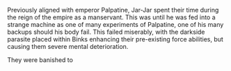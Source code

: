 Previously aligned with emperor Palpatine, Jar-Jar spent their time during the reign of the empire as a manservant. This was until he was fed into a strange machine as one of many experiments of Palpatine, one of his many backups should his body fail. This failed miserably, with the darkside parasite placed within Binks enhancing their pre-existing force abilities, but causing them severe mental deterioration. 

They were banished to 